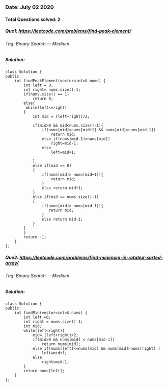 ### Date: July 02 2020

#### Total Questions solved: 2
##### Que1: https://leetcode.com/problems/find-peak-element/
###### Tag: Binary Search  -- Medium
##### Solution:
```
class Solution {
public:
    int findPeakElement(vector<int>& nums) {
        int left = 0;
        int right= nums.size()-1;
        if(nums.size() == 1)
            return 0;
        else{
         while(left<=right)
        {
            int mid = (left+right)/2;
            
            if(mid>0 && mid<nums.size()-1){
                if(nums[mid]>nums[mid+1] && nums[mid]>nums[mid-1])
                    return mid;
                else if(nums[mid-1]>nums[mid])
                    right=mid-1;
                else
                    left=mid+1;
                
            }
            else if(mid == 0)
            {
                if(nums[mid]> nums[mid+1]){
                    return mid;
                }
                else return mid+1;
            }
            else if(mid == nums.size()-1)
            {
                if(nums[mid]> nums[mid-1]){
                   return mid;
                }
                else return mid-1;
            }
        }
        }
        return -1;
    }
};
```
##### Que2: https://leetcode.com/problems/find-minimum-in-rotated-sorted-array/
###### Tag: Binary Search  -- Medium
##### Solution:
```
class Solution {
public:
    int findMin(vector<int>& nums) {
        int left =0;
        int right = nums.size()-1;
        int mid;
        while(left<right){
            mid= (left+right)/2;
            if(mid>0 && nums[mid] < nums[mid-1])
                return nums[mid];
            else if(nums[left]<=nums[mid] && nums[mid]>nums[right] )
                left=mid+1;
            else
                right=mid-1;
        }
        return nums[left];
    }
};
```    
